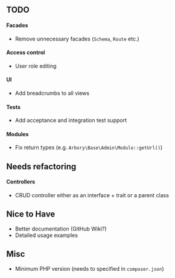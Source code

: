 ## TODO

#### Facades

* Remove unnecessary facades (`Schema`, `Route` etc.)

#### Access control

* User role editing

#### UI

* Add breadcrumbs to all views

#### Tests

* Add acceptance and integration test support

#### Modules

* Fix return types (e.g. `Arbory\Base\Admin\Module::getUrl()`)

## Needs refactoring

#### Controllers

* CRUD controller either as an interface + trait or a parent class

## Nice to Have

* Better documentation (GitHub Wiki?)
* Detailed usage examples

## Misc

* Minimum PHP version (needs to specified in `composer.json`)
